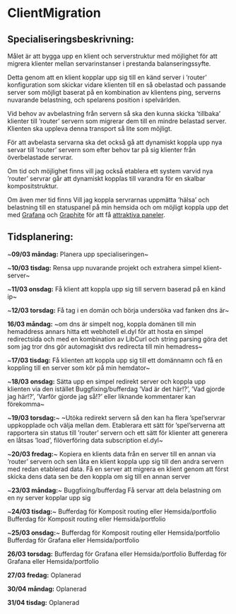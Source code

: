 # ClientMigration

## Specialiseringsbeskrivning: 

Målet är att bygga upp en klient och serverstruktur med möjlighet för att migrera klienter mellan servarinstanser i prestanda balanseringssyfte.

Detta genom att en klient kopplar upp sig till en känd server i ’router’ konfiguration som skickar vidare klienten till en så obelastad och passande server som möjligt baserat på en kombination av klientens ping, serverns nuvarande belastning, och spelarens position i spelvärlden.

Vid behov av avbelastning från servern så ska den kunna skicka ’tillbaka’ klienter till ’router’ servern som migrerar dem till en mindre belastad server. Klienten ska uppleva denna transport så lite som möjligt.

För att avbelasta servarna ska det också gå att dynamiskt koppla upp nya servar till ’router’ servern som efter behov tar på sig klienter från överbelastade servrar.

Om tid och möjlighet finns vill jag också etablera ett system varvid nya ’router’ servrar går att dynamiskt kopplas till varandra för en skalbar kompositstruktur.

Om även mer tid finns Vill jag koppla servrarnas uppmätta ’hälsa’ och belastning till en statuspanel på min hemsida och om möjligt koppla upp det med [Grafana](https://grafana.com/) och [Graphite](https://grafana.com/oss/graphite/) för att få [attraktiva paneler](https://i.imgur.com/ElSzKXj.png).

## Tidsplanering: 

~__09/03 måndag:__	Planera upp specialiseringen~

~__10/03 tisdag:__	Rensa upp nuvarande projekt och extrahera simpel klient-server~

~__11/03 onsdag:__	Få klient att koppla upp sig till servern baserad på en känd ip~

~__12/03 torsdag:__	Få tag i en domän och börja undersöka vad fanken dns är~

__16/03 måndag:__	~om dns är simpelt nog, koppla domänen till min hemaddress annars hitta ett webhotell el.dyl för att hosta en simpel redirectsida och med en kombination av LibCurl och string parsing göra det som jag tror dns gör automagiskt dvs redirecta till min hemadress~

~__17/03 tisdag:__	Få klienten att koppla upp sig till ett domännamn och få en koppling till en server som kör på min hemdator~

~__18/03 onsdag:__	 Sätta upp en simpel redirekt server och koppla upp klienten via den istället Buggfixing/bufferdag ’Vad är det här!?’, ’Vad gjorde jag här!?’, ’Varför gjorde jag så!?’ eller liknande kommentarer kan förekomma~

~__19/03 torsdag:__~		~Utöka redirekt servern så den kan ha flera ’spel’servrar uppkopplade och välja mellan dem. Etablerara ett sätt för ’spel’serverna att rapportera sin status till ’router’ servern och ett sätt för klienter att generera en låtsas ’load’, filöverföring data subscription el.dyl~

~__20/03 fredag:__~ Kopiera en klients data från en server till en annan via ’router’ servern och sen låta en klient koppla upp sig till den andra servern med redan etablerad data. Få en server att migrera en klient genom att först skicka dens data sen be den koppla om sig till en annan server

~__23/03 måndag:__~ Buggfixing/bufferdag Få servar att dela belastning om en ny server kopplar upp sig

~__24/03 tisdag:__~		Bufferdag för Komposit routing eller Hemsida/portfolio Bufferdag för Komposit routing eller Hemsida/portfolio

~__25/03 onsdag:__~ 		Bufferdag för Komposit routing eller Hemsida/portfolio Bufferdag för Grafana eller Hemsida/portfolio

__26/03 torsdag:__		Bufferdag för Grafana eller Hemsida/portfolio Bufferdag för Grafana eller Hemsida/portfolio

__27/03 fredag:__ Oplanerad

__30/04 måndag:__ Oplanerad

__31/04 tisdag:__	Oplanerad
